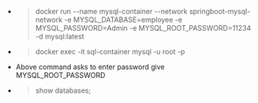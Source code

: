 - > docker run --name mysql-container --network springboot-mysql-network -e MYSQL_DATABASE=employee  -e MYSQL_PASSWORD=Admin -e MYSQL_ROOT_PASSWORD=11234 -d mysql:latest



- > docker exec -it sql-container mysql -u root -p 
* Above command asks to enter password give  MYSQL_ROOT_PASSWORD

- > show databases;

